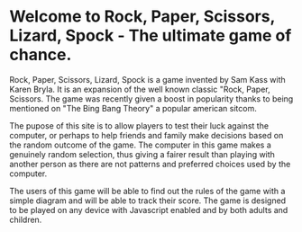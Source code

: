 # Welcome to Rock, Paper, Scissors, Lizard, Spock - The ultimate game of chance.

Rock, Paper, Scissors, Lizard, Spock is a game invented by Sam Kass with Karen Bryla.  It is an expansion of the well known classic "Rock, Paper, Scissors. The game was recently given a boost in popularity thanks to being mentioned on "The Bing Bang Theory" a popular american sitcom. 

The pupose of this site is to allow players to test their luck against the computer, or perhaps to help friends and family make decisions based on the random outcome of the game. The computer in this game makes a genuinely random selection, thus giving a fairer result than playing with another person as there are not patterns and preferred choices used by the computer. 

The users of this game will be able to find out the rules of the game with a simple diagram and will be able to track their score. The game is designed to be played on any device with Javascript enabled and by both adults and children. 